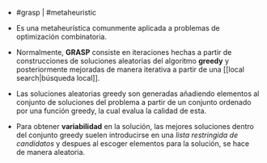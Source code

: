 - #grasp | #metaheuristic 

- Es una metaheurística comunmente aplicada a problemas de optimización combinatoria.
- Normalmente, **GRASP** consiste en iteraciones hechas a partir de construcciones de soluciones aleatorias del algoritmo **greedy** y posteriormente mejoradas de manera iterativa a partir de una [[local search|búsqueda local]].
- Las soluciones aleatorias greedy son generadas añadiendo elementos al conjunto de soluciones del problema a partir de un conjunto ordenado por una función greedy, la cual evalua la calidad de esta.
- Para obtener **variabilidad** en la solución, las mejores soluciones dentro del conjunto greedy suelen introducirse en una *lista restringida de candidatos* y despues al escoger elementos para la solución, se hace de manera aleatoria.